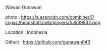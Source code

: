 Wawan Gunawan

photo : https://a.espncdn.com/combiner/i?img=/i/headshots/mlb/players/full/39832.png

Location : Indonesia

Github : https://github.com/gunawan043
